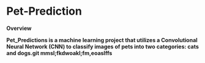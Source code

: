 # Pet-Prediction
<b>Overview<b>

Pet_Predictions is a machine learning project that utilizes a Convolutional Neural Network (CNN) to classify images of pets into two categories: cats and dogs.git mmsl;fkdwoakl;fm,eoaslffs